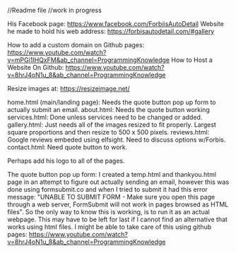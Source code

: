 //Readme file
//work in progress

His Facebook page: https://www.facebook.com/ForbiisAutoDetail
Website he made to hold his web address: https://forbisautodetail.com/#gallery

How to add a custom domain on Github pages:
      https://www.youtube.com/watch?v=mPGi1IHQxFM&ab_channel=ProgrammingKnowledge 
How to Host a Website On Github:
      https://www.youtube.com/watch?v=8hrJ4oN1u_8&ab_channel=ProgrammingKnowledge

Resize images at: https://resizeimage.net/

home.html (main/landing page): Needs the quote button pop up form to actually submit an email.
about.html: Needs the quote button working
services.html: Done unless services need to be changed or added.
gallery.html: Just needs all of the images resized to fit properly. Largest square
proportions and then resize to 500 x 500 pixels.
reviews.html: Google reviews embeded using elfsight. Need to discuss options w/Forbis.
contact.html: Need quote button to work.

Perhaps add his logo to all of the pages.

The quote button pop up form: I created a temp.html and thankyou.html page in an attempt to
figure out actually sending an email, however this was done using formsubmit.co and when I
tried to submit it had this error message: "UNABLE TO SUBMIT FORM - Make sure you open this
page through a web server, FormSubmit will not work in pages browsed as HTML files". So the
only way to know this is working, is to run it as an actual webpage. This may have to be
left for last if I cannot find an alternative that works using html files.
I might be able to take care of this using github pages: 
https://www.youtube.com/watch?v=8hrJ4oN1u_8&ab_channel=ProgrammingKnowledge
